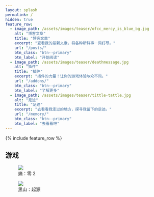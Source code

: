 ```yaml
---
layout: splash
permalink: /
hidden: true
feature_row:
  - image_path: /assets/images/teaser/ofcc_mercy_is_blue_bg.jpg
    alt: "博客文章"
    title: "博客文章"
    excerpt: "查看我的最新文章，将各种新鲜事一网打尽。"
    url: "/posts/"
    btn_class: "btn--primary"
    btn_label: "开始阅读"
  - image_path: /assets/images/teaser/deathmessage.jpg
    alt: "插件"
    title: "插件"
    excerpt: "插件的力量！让你的游戏体验与众不同。"
    url: "/addons/"
    btn_class: "btn--primary"
    btn_label: "了解更多"
  - image_path: /assets/images/teaser/tittle-tattle.jpg
    alt: "足迹"
    title: "足迹"
    excerpt: "去看看我走过的地方，探寻我留下的足迹。"
    url: "/memory/"
    btn_class: "btn--primary"
    btn_label: "去看看吧"   
---
```


{% include feature_row %}

<div class="container">
<canvas class="zdog-canvas" width="60" height="60"></canvas>
<div class="text" id="randomText"></div>
</div>


<div class="wrapper">
<h2><strong>游戏</strong></h2>

<div class="cards">

<figure class="card">

<img src="https://steamcdn-a.akamaihd.net/steam/apps/1583720/library_600x900_2x.jpg" />

<figcaption>熵：零 2</figcaption>

</figure>

<figure class="card">

<img src="https://steamcdn-a.akamaihd.net/steam/apps/362890/library_600x900_2x.jpg" />

<figcaption>黑山：起源</figcaption>

</figure>

